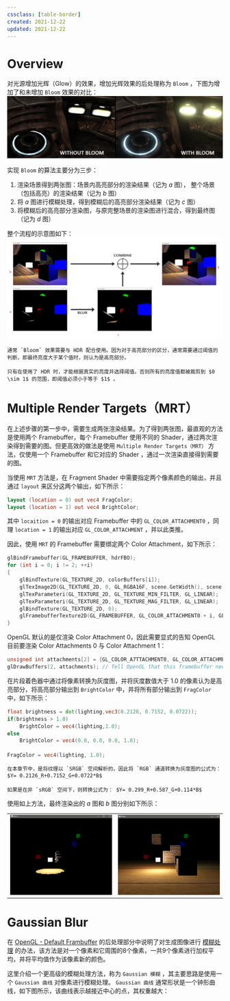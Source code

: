 ```yaml
---
cssclass: [table-border]
created: 2021-12-22
updated: 2021-12-22
---
```

# Overview

对光源增加光辉（Glow）的效果，增加光辉效果的后处理称为 `Bloom` ，下图为增加了和未增加 `Bloom` 效果的对比：
![](assets/Learn%20OpenGL%20-%20Ch%2032%20Bloom/Untitled.png)

实现 `Bloom` 的算法主要分为三步：

1.  渲染场景得到两张图：场景内高亮部分的渲染结果（记为 $a$ 图）， 整个场景（包括高亮）的渲染结果（记为 $b$ 图）
2.  将 $a$ 图进行模糊处理，得到模糊后的高亮部分渲染结果（记为 $c$ 图）
3.  将模糊后的高亮部分渲染图，与原完整场景的渲染图进行混合，得到最终图（记为 $d$ 图）

整个流程的示意图如下：
![](assets/Learn%20OpenGL%20-%20Ch%2032%20Bloom/Untitled%201.png)

```ad-note
通常 `Bloom` 效果需要与 HDR 配合使用。因为对于高亮部分的区分，通常需要通过阈值的判断，即最终亮度大于某个值时，则认为是高亮部分。

只有在使用了 HDR 时，才能根据真实的亮度并选择阈值。否则所有的亮度值都被裁剪到 $0 \sim 1$ 的范围，即阈值必须小于等于 $1$ 。
```

# Multiple Render Targets（MRT）

在上述步骤的第一步中，需要生成两张渲染结果。为了得到两张图，最直观的方法是使用两个 Framebuffer，每个 Framebuffer 使用不同的 Shader，通过两次渲染得到需要的图。但更高效的做法是使用 `Multiple Render Targets（MRT）` 方法，仅使用一个 Framebuffer 和它对应的 Shader ，通过一次渲染直接得到需要的图。

当使用 `MRT` 方法是，在 Fragment Shader 中需要指定两个像素颜色的输出，并且通过 `layout` 来区分这两个输出，如下所示：

```glsl
layout (location = 0) out vec4 FragColor;
layout (location = 1) out vec4 BrightColor;
```

其中 `locaition = 0` 的输出对应 Framebuffer 中的 `GL_COLOR_ATTACHMENT0` ，同理 `location = 1` 的输出对应 `GL_COLOR_ATTACHMENT` ，并以此类推。

因此，使用 `MRT` 的 Framebuffer 需要绑定两个 Color Attachment，如下所示：

```cpp
glBindFramebuffer(GL_FRAMEBUFFER, hdrFBO);
for (int i = 0; i != 2; ++i)
{
    glBindTexture(GL_TEXTURE_2D, colorBuffers[i]);
    glTexImage2D(GL_TEXTURE_2D, 0, GL_RGBA16F, scene.GetWidth(), scene.GetHeight(), 0, GL_RGBA, GL_FLOAT, NULL);
    glTexParameteri(GL_TEXTURE_2D, GL_TEXTURE_MIN_FILTER, GL_LINEAR);
    glTexParameteri(GL_TEXTURE_2D, GL_TEXTURE_MAG_FILTER, GL_LINEAR);
    glBindTexture(GL_TEXTURE_2D, 0);
    glFramebufferTexture2D(GL_FRAMEBUFFER, GL_COLOR_ATTACHMENT0 + i, GL_TEXTURE_2D, colorBuffers[i], 0);
}
```

OpenGL 默认的是仅渲染 Color Attachment 0，因此需要显式的告知 OpenGL 目前要渲染 Color Attachments 0 与 Color Attachment 1：

```cpp
unsigned int attachments[2] = {GL_COLOR_A7TTACHMENT0, GL_COLOR_ATTACHMENT1};
glDrawBuffers(2, attachments); // Tell OpenGL that this framebuffer needs draw two color attachment
```

在片段着色器中通过将像素转换为灰度图，并将灰度数值大于 $1.0$ 的像素认为是高亮部分，将高亮部分输出到 `BrightColor` 中，并将所有部分输出到 `FragColor` 中，如下所示：

```glsl
float brightness = dot(lighting,vec3(0.2126, 0.7152, 0.0722));
if(brightness > 1.0)
    BrightColor = vec4(lighting,1.0);
else
    BrightColor = vec4(0.0, 0.0, 0.0, 1.0);

FragColor = vec4(lighting, 1.0);
```

```ad-note
在本章节中，是将纹理以 `SRGB` 空间解析的，因此将 `RGB` 通道转换为灰度图的公式为： $Y= 0.2126_R+0.7152_G+0.0722*B$

如果是在非 `sRGB` 空间下，则转换公式为： $Y= 0.299_R+0.587_G+0.114*B$
```

使用如上方法，最终渲染出的 $a$ 图和 $b$ 图分别如下所示：

|                                                                   |                                                                   |
| ----------------------------------------------------------------- | ----------------------------------------------------------------- |
| ![(a)](assets/Learn%20OpenGL%20-%20Ch%2032%20Bloom/Untitled%202.png) | ![(b)](assets/Learn%20OpenGL%20-%20Ch%2032%20Bloom/Untitled%203.png) |

# Gaussian Blur

在 [OpenGL - Default Frambuffer](../../Notes/OpenGL/OpenGL%20-%20Default%20Frambuffer.md)  的后处理部分中说明了对生成图像进行 [模糊处理](https://www.notion.so/Framebuffers-41a4ca8551614d0abb16b01268a7b370) 的办法，该方法是对一个像素和它周围的8个像素，一共9个像素进行加权平均，并将平均值作为该像素新的颜色。

这里介绍一个更高级的模糊处理方法，称为 `Gaussian 模糊` ，其主要思路是使用一个 `Gaussian 曲线` 对像素进行模糊处理。 `Gaussian 曲线` 通常形状是一个钟形曲线，如下图所示，该曲线表示越接近中心的点，其权重越大：